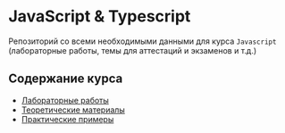 # JavaScript & Typescript

Репозиторий со всеми необходимыми данными для курса `Javascript`
(лабораторные работы, темы для аттестаций и экзаменов и т.д.)

## Содержание курса

- [Лабораторные работы](/lab)
- [Теоретические материалы](/docs)
- [Практические примеры](/samples)
